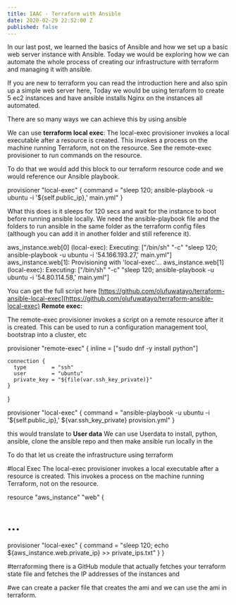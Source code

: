 ```yaml
---
title: IAAC - Terraform with Ansible
date: 2020-02-29 22:52:00 Z
published: false
---
```


In our last post, we learned the basics of Ansible and how we set up a basic web server instance with Ansible. Today we would be exploring how we can automate the whole process of creating our infrastructure with terraform and managing it with ansible.

If you are new to terraform you can read the introduction here and also spin up a simple web server here, Today we would be using terraform to create 5 ec2 instances and have ansible installs Nginx on the instances all automated.

There are so many ways we can achieve this by using ansible

We can use **terraform local exec**:
The local-exec provisioner invokes a local executable after a resource is created. This invokes a process on the machine running Terraform, not on the resource. See the remote-exec provisioner to run commands on the resource.


To do that we would add this block to our terraform resource code and we would reference our Ansible playbook.

  provisioner "local-exec" {
    command = "sleep 120; ansible-playbook -u ubuntu -i '${self.public_ip},' main.yml"
  }

What this does is it sleeps for 120 secs and wait for the instance to boot before running ansible locally. We need the ansible-playbook file and the folders to run ansible in the same folder as the terraform config files (although you can add it in another folder and still reference it). 

aws_instance.web[0] (local-exec): Executing: ["/bin/sh" "-c" "sleep 120; ansible-playbook -u ubuntu -i '54.166.193.27,' main.yml"]
aws_instance.web[1]: Provisioning with 'local-exec'...
aws_instance.web[1] (local-exec): Executing: ["/bin/sh" "-c" "sleep 120; ansible-playbook -u ubuntu -i '54.80.114.58,' main.yml"]


You can get the full script here [https://github.com/olufuwatayo/terraform-ansible-local-exec](https://github.com/olufuwatayo/terraform-ansible-local-exec)
**Remote exec:**

The remote-exec provisioner invokes a script on a remote resource after it is created. This can be used to run a configuration management tool, bootstrap into a cluster, etc

provisioner "remote-exec" {
    inline = ["sudo dnf -y install python"]

    connection {
      type        = "ssh"
      user        = "ubuntu"
      private_key = "${file(var.ssh_key_private)}"
    }
  }

  provisioner "local-exec" {
    command = "ansible-playbook -u ubuntu -i '${self.public_ip},'  ${var.ssh_key_private} provision.yml" 
  }

this would translate to 
**User data** We can use Userdata  to install, python, ansible, clone the ansible repo and then make ansible run locally in the 

To do that let us create the infrastructure using terraform 


#local Exec 
The local-exec provisioner invokes a local executable after a resource is created. This invokes a process on the machine running Terraform, not on the resource.

resource "aws_instance" "web" {
  # ...

  provisioner "local-exec" {
    command = "sleep 120;  echo ${aws_instance.web.private_ip} >> private_ips.txt"
  }
}


#terraforming there is a GitHub module that actually fetches your terraform state file and fetches the IP addresses of the instances and 

#we can create a packer file that creates the ami and we can use the ami in terraform.